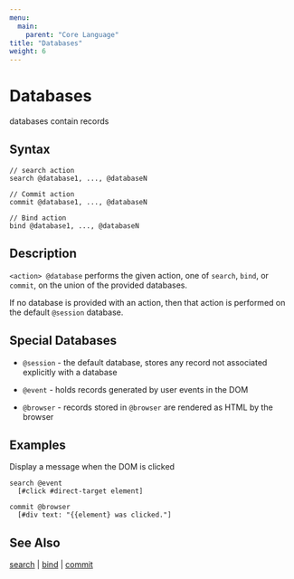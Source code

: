 ```yaml
---
menu:
  main:
    parent: "Core Language"
title: "Databases"
weight: 6
---
```


# Databases

databases contain records

## Syntax

```eve
// search action
search @database1, ..., @databaseN

// Commit action
commit @database1, ..., @databaseN

// Bind action
bind @database1, ..., @databaseN
```

## Description

`<action> @database` performs the given action, one of `search`, `bind`, or `commit`, on the union of the provided databases.

If no database is provided with an action, then that action is performed on the default `@session` database.

## Special Databases

- `@session` - the default database, stores any record not associated explicitly with a database

- `@event` - holds records generated by user events in the DOM

- `@browser` - records stored in `@browser` are rendered as HTML by the browser

## Examples

Display a message when the DOM is clicked

```eve
search @event
  [#click #direct-target element]

commit @browser
  [#div text: "{{element} was clicked."]
```

## See Also

[search](../search) | [bind](../bind) | [commit](../commit)
